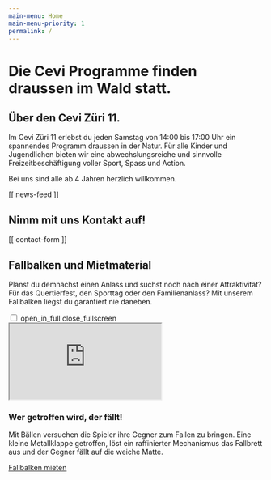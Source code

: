 ```yaml
---
main-menu: Home 
main-menu-priority: 1 
permalink: /
---
```


# Die Cevi Programme finden draussen im Wald statt.

## Über den Cevi Züri 11.

Im Cevi Züri 11 erlebst du jeden Samstag von 14:00 bis 17:00 Uhr ein spannendes Programm draussen in der Natur. Für alle
Kinder und Jugendlichen bieten wir eine abwechslungsreiche und sinnvolle Freizeitbeschäftigung voller Sport, Spass und
Action.

Bei uns sind alle ab 4 Jahren herzlich willkommen.

[[ news-feed ]]

## Nimm mit uns Kontakt auf!

[[ contact-form ]]

## Fallbalken und Mietmaterial

Planst du demnächst einen Anlass und suchst noch nach einer Attraktivität? Für das Quertierfest, den Sporttag oder den
Familienanlass? Mit unserem Fallbalken liegst du garantiert nie daneben.



<div class="iframe-container">
<input id="iframe-fullscreen-toggle" type="checkbox" >
<label class="mat-icon" id="iframe-fullscreen-button-open" for="iframe-fullscreen-toggle" > open_in_full </label>
<label class="mat-icon" id="iframe-fullscreen-button-close" for="iframe-fullscreen-toggle" > close_fullscreen </label>
<iframe src="https://finanzaktion.ch" class="iframe"></iframe>
</div>

### Wer getroffen wird, der fällt!

Mit Bällen versuchen die Spieler ihre Gegner zum Fallen zu bringen. Eine kleine Metallklappe getroffen, löst ein
raffinierter Mechanismus das Fallbrett aus und der Gegner fällt auf die weiche Matte.

[Fallbalken mieten](/material)

